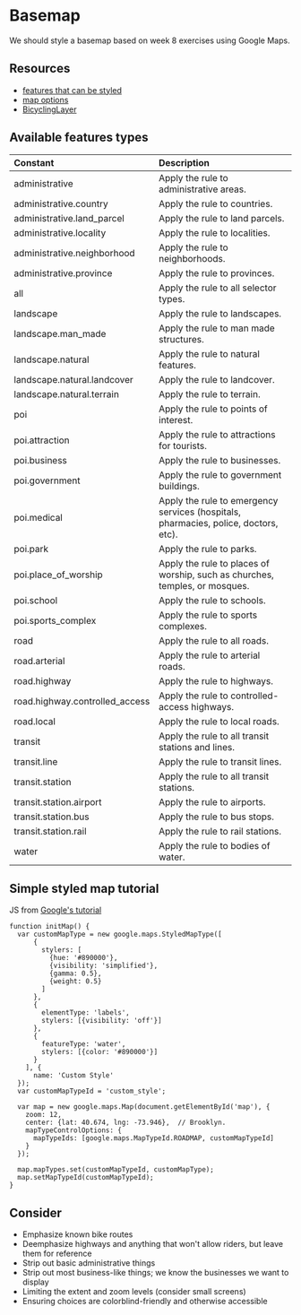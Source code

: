 # Basemap

We should style a basemap based on week 8 exercises using Google Maps.

## Resources

* [features that can be styled](https://developers.google.com/maps/documentation/javascript/reference?hl=en#MapTypeStyleFeatureType)
* [map options](https://developers.google.com/maps/documentation/javascript/reference?csw=1#MapOptions)
* [BicyclingLayer](https://developers.google.com/maps/documentation/javascript/examples/layer-bicycling)

## Available features types

| Constant | Description |
| :-------- | :---------- |
| administrative  | Apply the rule to administrative areas. |
| administrative.country  | Apply the rule to countries. |
| administrative.land_parcel  | Apply the rule to land parcels. |
| administrative.locality  | Apply the rule to localities. |
| administrative.neighborhood  | Apply the rule to neighborhoods. |
| administrative.province  | Apply the rule to provinces. |
| all  | Apply the rule to all selector types. |
| landscape  | Apply the rule to landscapes. |
| landscape.man_made  | Apply the rule to man made structures. |
| landscape.natural  | Apply the rule to natural features. |
| landscape.natural.landcover  | Apply the rule to landcover. |
| landscape.natural.terrain  | Apply the rule to terrain. |
| poi  | Apply the rule to points of interest. |
| poi.attraction  | Apply the rule to attractions for tourists. |
| poi.business  | Apply the rule to businesses. |
| poi.government  | Apply the rule to government buildings. |
| poi.medical  | Apply the rule to emergency services (hospitals, pharmacies, police, doctors, etc). |
| poi.park  | Apply the rule to parks. |
| poi.place_of_worship  | Apply the rule to places of worship, such as churches, temples, or mosques. |
| poi.school  | Apply the rule to schools. |
| poi.sports_complex  | Apply the rule to sports complexes. |
| road  | Apply the rule to all roads. |
| road.arterial  | Apply the rule to arterial roads. |
| road.highway  | Apply the rule to highways. |
| road.highway.controlled_access  | Apply the rule to controlled-access highways. |
| road.local  | Apply the rule to local roads. |
| transit  | Apply the rule to all transit stations and lines. |
| transit.line  | Apply the rule to transit lines. |
| transit.station  | Apply the rule to all transit stations. |
| transit.station.airport  | Apply the rule to airports. |
| transit.station.bus  | Apply the rule to bus stops. |
| transit.station.rail  | Apply the rule to rail stations. |
| water  | Apply the rule to bodies of water. |

## Simple styled map tutorial

JS from [Google's tutorial](https://developers.google.com/maps/documentation/javascript/examples/maptype-styled-simple)

```
function initMap() {
  var customMapType = new google.maps.StyledMapType([
      {
        stylers: [
          {hue: '#890000'},
          {visibility: 'simplified'},
          {gamma: 0.5},
          {weight: 0.5}
        ]
      },
      {
        elementType: 'labels',
        stylers: [{visibility: 'off'}]
      },
      {
        featureType: 'water',
        stylers: [{color: '#890000'}]
      }
    ], {
      name: 'Custom Style'
  });
  var customMapTypeId = 'custom_style';

  var map = new google.maps.Map(document.getElementById('map'), {
    zoom: 12,
    center: {lat: 40.674, lng: -73.946},  // Brooklyn.
    mapTypeControlOptions: {
      mapTypeIds: [google.maps.MapTypeId.ROADMAP, customMapTypeId]
    }
  });

  map.mapTypes.set(customMapTypeId, customMapType);
  map.setMapTypeId(customMapTypeId);
}
```

## Consider

* Emphasize known bike routes
* Deemphasize highways and anything that won't allow riders, but leave them for reference
* Strip out basic administrative things
* Strip out most business-like things; we know the businesses we want to display
* Limiting the extent and zoom levels (consider small screens)
* Ensuring choices are colorblind-friendly and otherwise accessible
